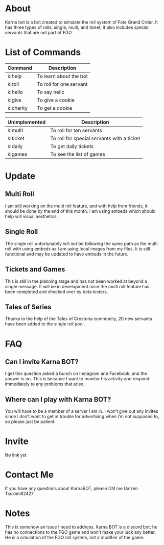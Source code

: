 # About

Karna bot is a bot created to simulate the roll system of Fate Grand Order. It has three types of rolls, single, multi, and ticket, it also includes special servants that are not part of FGO.

# List of Commands

| Command | Description |
| ------------- | ------------- |
| k!help  | To learn about the bot  |
| k!roll  | To roll for one servant  |
| k!hello  | To say hello  |
| k!give  | To give a cookie  |
| k!charity  | To get a cookie  |	

| Unimplemented | Description |
| ------------- | ------------- |
| k!multi  | To roll for ten servants  |
| k!ticket| To roll for special servants with a ticket  |
| k!daily| To get daily tickets  |
| k!games | To see the list of games  |

# Update

## Multi Roll

I am still working on the multi roll feature, and with help from friends, it should be done by the end of this month. I am using embeds which should help will visual aesthetics. 

## Single Roll

The single roll unfortunately will not be following the same path as the multi roll with using embeds as I am using local images from my files. It is still functional and may be updated to have embeds in the future.

## Tickets and Games

This is still in the planning stage and has not been worked at beyond a single message. It will be in development once the multi roll feature has been completed and checked over by beta testers.

## Tales of Series

Thanks to the help of the Tales of Crestoria community, 20 new servants have been added to the single roll pool. 

# FAQ

## Can I invite Karna BOT?

I get this question asked a bunch on Instagram and Facebook, and the answer is no. This is because I want to monitor his activity and respond immediately to any problems that arise.

## Where can I play with Karna BOT?

You will have to be a member of a server I am in. I won’t give out any invites since I don’t want to get in trouble for advertising when I’m not supposed to, so please just be patient.

# Invite

No link yet

# Contact Me

If you have any questions about KarnaBOT, please DM me Darren Tsukimi#2427

# Notes

This is somehow an issue I need to address. Karna BOT is a discord bot; he has no connections to the FGO game and won’t make your luck any better. He is a simulation of the FGO roll system, not a modifier of the game.
